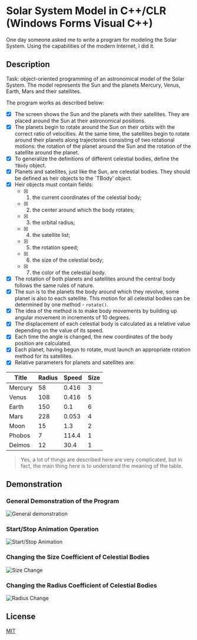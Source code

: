 # Solar System Model in C++/CLR (Windows Forms Visual C++)

One day someone asked me to write a program for modeling the Solar System. Using the capabilities of the modern Internet, I did it.

## Description

Task: object-oriented programming of an astronomical model of the Solar System. The model represents the Sun and the planets Mercury, Venus, Earth, Mars and their satellites.

The program works as described below:

- [x] The screen shows the Sun and the planets with their satellites. They are placed around the Sun at their astronomical positions.
- [x] The planets begin to rotate around the Sun on their orbits with the correct ratio of velocities. At the same time, the satellites begin to rotate around their planets along trajectories consisting of two rotational motions: the rotation of the planet around the Sun and the rotation of the satellite around the planet.
- [x] To generalize the definitions of different celestial bodies, define the `TBody` object.
- [x] Planets and satellites, just like the Sun, are celestial bodies. They should be defined as heir objects to the `TBody' object.
- [x] Heir objects must contain fields:
  - [x] 1. the current coordinates of the celestial body;
  - [x] 2. the center around which the body rotates;
  - [x] 3. the orbital radius;
  - [x] 4. the satellite list;
  - [x] 5. the rotation speed;
  - [x] 6. the size of the celestial body;
  - [x] 7. the color of the celestial body.
- [x] The rotation of both planets and satellites around the central body follows the same rules of nature.
- [x] The sun is to the planets the body around which they revolve, some planet is also to each satellite. This motion for all celestial bodies can be determined by one method - `rotate()`.
- [x] The idea of the method is to make body movements by building up angular movement in increments of 10 degrees.
- [x] The displacement of each celestial body is calculated as a relative value depending on the value of its speed.
- [x] Each time the angle is changed, the new coordinates of the body position are calculated.
- [x] Each planet, having begun to rotate, must launch an appropriate rotation method for its satellites.
- [x] Relative parameters for planets and satellites are:

| Title   | Radius | Speed | Size |
| ------- | ------ | ----- | ---- |
| Mercury | 58     | 0.416 | 3    |
| Venus   | 108    | 0.416 | 5    |
| Earth   | 150    | 0.1   | 6    |
| Mars    | 228    | 0.053 | 4    |
| Moon    | 15     | 1.3   | 2    |
| Phobos  | 7      | 114.4 | 1    |
| Deimos  | 12     | 30.4  | 1    |

> Yes, a lot of things are described here are very complicated, but in fact, the main thing here is to understand the meaning of the table.

## Demonstration

### General Demonstration of the Program

![General demonstration](images/demonstration-main.gif)

### Start/Stop Animation Operation

![Start/Stop Animation](images/demonstration-start-stop.gif)

### Changing the Size Coefficient of Celestial Bodies

![Size Change](images/demonstration-size.gif)

### Changing the Radius Coefficient of Celestial Bodies

![Radius Change](images/demonstration-radius.gif)

## License

[MIT](LICENSE.md)
